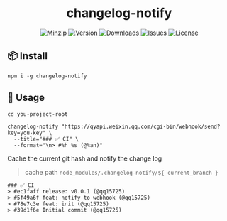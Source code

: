 <h1 align="center">changelog-notify</h1>

<p align="center">
  <a href="https://unpkg.com/changelog-notify">
    <img src="https://img.shields.io/bundlephobia/minzip/changelog-notify" alt="Minzip">
  </a>
  <a href="https://www.npmjs.com/package/changelog-notify">
    <img src="https://img.shields.io/npm/v/changelog-notify.svg" alt="Version">
  </a>
  <a href="https://www.npmjs.com/package/changelog-notify">
    <img src="https://img.shields.io/npm/dm/changelog-notify" alt="Downloads">
  </a>
  <a href="https://github.com/qq15725/changelog-notify/issues">
    <img src="https://img.shields.io/github/issues/qq15725/changelog-notify" alt="Issues">
  </a>
  <a href="https://github.com/qq15725/changelog-notify/blob/main/LICENSE">
    <img src="https://img.shields.io/npm/l/changelog-notify.svg" alt="License">
  </a>
</p>

## 📦 Install

```shell
npm i -g changelog-notify
```

## 🦄 Usage

```shell
cd you-project-root

changelog-notify "https://qyapi.weixin.qq.com/cgi-bin/webhook/send?key=you-key" \
  --title="### ✅ CI" \
  --format="\n> #%h %s (@%an)"
```

Cache the current git hash and notify the change log

> cache path `node_modules/.changelog-notify/${ current_branch }`

```shell
### ✅ CI
> #ec1faff release: v0.0.1 (@qq15725)
> #5f49a6f feat: notify to webhook (@qq15725)
> #78e7c3e feat: init (@qq15725)
> #39d1f6e Initial commit (@qq15725)
```

